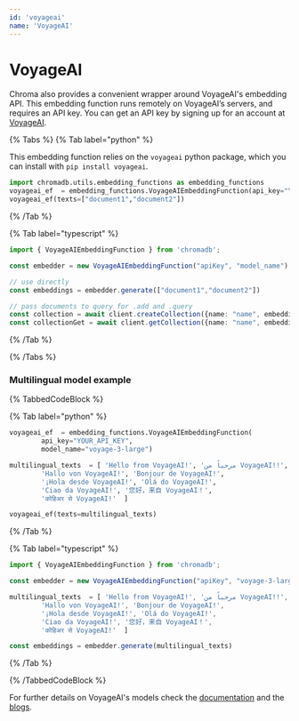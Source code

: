 ```yaml
---
id: 'voyageai'
name: 'VoyageAI'
---
```


# VoyageAI

Chroma also provides a convenient wrapper around VoyageAI's embedding API. This embedding function runs remotely on VoyageAI’s servers, and requires an API key. You can get an API key by signing up for an account at [VoyageAI](https://dash.voyageai.com/).

{% Tabs %}
{% Tab label="python" %}

This embedding function relies on the `voyageai` python package, which you can install with `pip install voyageai`.

```python
import chromadb.utils.embedding_functions as embedding_functions
voyageai_ef  = embedding_functions.VoyageAIEmbeddingFunction(api_key="YOUR_API_KEY",  model_name="voyage-3-large")
voyageai_ef(texts=["document1","document2"])
```

{% /Tab %}

{% Tab label="typescript" %}

```typescript
import { VoyageAIEmbeddingFunction } from 'chromadb';

const embedder = new VoyageAIEmbeddingFunction("apiKey", "model_name")

// use directly
const embeddings = embedder.generate(["document1","document2"])

// pass documents to query for .add and .query
const collection = await client.createCollection({name: "name", embeddingFunction: embedder})
const collectionGet = await client.getCollection({name: "name", embeddingFunction: embedder})
```

{% /Tab %}

{% /Tabs %}

### Multilingual model example

{% TabbedCodeBlock %}

{% Tab label="python" %}

```python
voyageai_ef  = embedding_functions.VoyageAIEmbeddingFunction(
        api_key="YOUR_API_KEY",
        model_name="voyage-3-large")

multilingual_texts  = [ 'Hello from VoyageAI!', 'مرحباً من VoyageAI!!',
        'Hallo von VoyageAI!', 'Bonjour de VoyageAI!',
        '¡Hola desde VoyageAI!', 'Olá do VoyageAI!',
        'Ciao da VoyageAI!', '您好，来自 VoyageAI！',
        'कोहिअर से VoyageAI!'  ]

voyageai_ef(texts=multilingual_texts)

```

{% /Tab %}

{% Tab label="typescript" %}

```typescript
import { VoyageAIEmbeddingFunction } from 'chromadb';

const embedder = new VoyageAIEmbeddingFunction("apiKey", "voyage-3-large")

multilingual_texts  = [ 'Hello from VoyageAI!', 'مرحباً من VoyageAI!!',
        'Hallo von VoyageAI!', 'Bonjour de VoyageAI!',
        '¡Hola desde VoyageAI!', 'Olá do VoyageAI!',
        'Ciao da VoyageAI!', '您好，来自 VoyageAI！',
        'कोहिअर से VoyageAI!'  ]

const embeddings = embedder.generate(multilingual_texts)

```

{% /Tab %}

{% /TabbedCodeBlock %}

For further details on VoyageAI's models check the [documentation](https://docs.voyageai.com/docs/introduction) and the [blogs](https://blog.voyageai.com/).